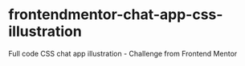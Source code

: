 # frontendmentor-chat-app-css-illustration
Full code CSS chat app illustration - Challenge from Frontend Mentor  
